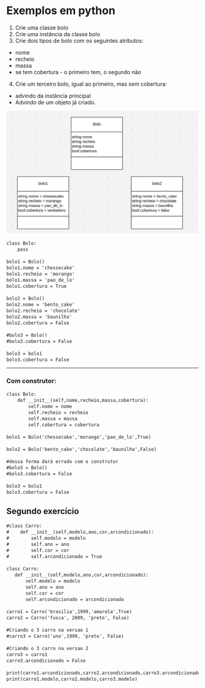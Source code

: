 # Exemplos em python

1) Crie uma classe bolo
2) Crie uma instância da classe bolo
3) Crie dois tipos de bolo com os seguintes atributos:
- nome
- recheio
- massa
- se tem cobertura - o primeiro tem, o segundo não
4) Crie um terceiro bolo, igual ao primeiro, mas sem cobertura:
- advindo da instância principal
- Advindo de um objeto já criado.

![diagrama uml](image.png)

```
class Bolo:
    pass

bolo1 = Bolo()
bolo1.nome = 'chessecake'
bolo1.recheio = 'morango'
bolo1.massa = 'pao_de_lo'
bolo1.cobertura = True

bolo2 = Bolo()
bolo2.nome = 'bento_cake'
bolo2.recheio = 'chocolate'
bolo2.massa = 'baunilha'
bolo2.cobertura = False

#bolo3 = Bolo()
#bolo3.cobertura = False

bolo3 = bolo1
bolo3.cobertura = False
```
---
### Com construtor:
```
class Bolo:
    def __init__(self,nome,recheio,massa,cobertura):
        self.nome = nome
        self.recheio = recheio
        self.massa = massa
        self.cobertura = cobertura

bolo1 = Bolo('chessecake','morango','pao_de_lo',True)

bolo2 = Bolo('bento_cake','chocolate','baunilha',False)

#dessa forma dará errado com o construtor
#bolo3 = Bolo()
#bolo3.cobertura = False

bolo3 = bolo1
bolo3.cobertura = False
```
## Segundo exercício
```
#class Carro:
#    def __init__(self,modelo,ano,cor,arcondicionado):
#        self.modelo = modelo
#        self.ano = ano
#        self.cor = cor
#        self.arcondicionado = True
        
class Carro:
   def __init__(self,modelo,ano,cor,arcondicionado):
       self.modelo = modelo
       self.ano = ano
       self.cor = cor
       self.arcondicionado = arcondicionado    

carro1 = Carro('brasilia',1999,'amarela',True)
carro2 = Carro('fusca', 2009, 'preto', False)

#Criando o 3 carro na versao 1
#carro3 = Carro('uno',1999, 'preto', False)

#Criando o 3 carro na versao 2
carro3 = carro1
carro3.arcondicionado = False

print(carro1.arcondicionado,carro2.arcondicionado,carro3.arcondicionado)
print(carro1.modelo,carro2.modelo,carro3.modelo)
```